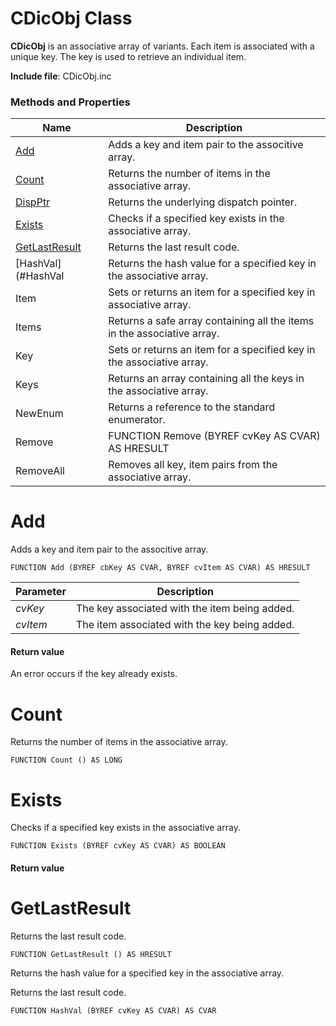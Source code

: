 # CDicObj Class

**CDicObj** is an associative array of variants. Each item is associated with a unique key. The key is used to retrieve an individual item.

**Include file**: CDicObj.inc

### Methods and Properties

| Name       | Description |
| ---------- | ----------- |
| [Add](#Add) | Adds a key and item pair to the associtive array. |
| [Count](#Count) | Returns the number of items in the associative array. |
| [DispPtr](#DispPtr) | Returns the underlying dispatch pointer. |
| [Exists](#Exists) | Checks if a specified key exists in the associative array. |
| [GetLastResult](#GetLastResult) | Returns the last result code. |
| [HashVal](#HashVal | Returns the hash value for a specified key in the associative array. |
| Item | Sets or returns an item for a specified key in associative array. |
| Items | Returns a safe array containing all the items in the associative array. |
| Key | Sets or returns an item for a specified key in the associative array. |
| Keys | Returns an array containing all the keys in the associative array. |
| NewEnum | Returns a reference to the standard enumerator. |
| Remove | FUNCTION Remove (BYREF cvKey AS CVAR) AS HRESULT |
| RemoveAll | Removes all key, item pairs from the associative array. |

# <a name="Add"></a>Add

Adds a key and item pair to the associtive array.

```
FUNCTION Add (BYREF cbKey AS CVAR, BYREF cvItem AS CVAR) AS HRESULT
```

| Parameter  | Description |
| ---------- | ----------- |
| *cvKey* | The key associated with the item being added. |
| *cvItem* | The item associated with the key being added. |

#### Return value

An error occurs if the key already exists.

# <a name="Count"></a>Count

Returns the number of items in the associative array.

```
FUNCTION Count () AS LONG
```

# <a name="Exists"></a>Exists

Checks if a specified key exists in the associative array.

```
FUNCTION Exists (BYREF cvKey AS CVAR) AS BOOLEAN
```

#### Return value

# <a name="GetLastResult"></a>GetLastResult

Returns the last result code.

```
FUNCTION GetLastResult () AS HRESULT
```

Returns the hash value for a specified key in the associative array.

Returns the last result code.

```
FUNCTION HashVal (BYREF cvKey AS CVAR) AS CVAR
```

